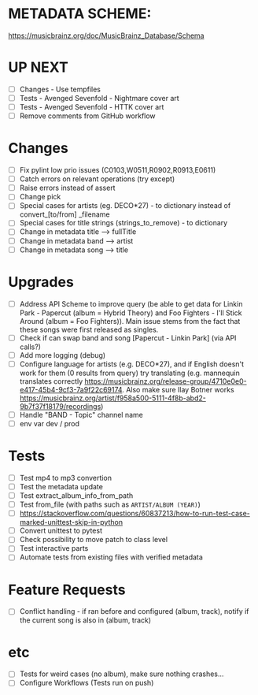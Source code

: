 # METADATA SCHEME:
https://musicbrainz.org/doc/MusicBrainz_Database/Schema

# UP NEXT
- [ ] Changes - Use tempfiles
- [ ] Tests - Avenged Sevenfold - Nightmare cover art
- [ ] Tests - Avenged Sevenfold - HTTK cover art
- [ ] Remove comments from GitHub workflow

# Changes
- [ ] Fix pylint low prio issues (C0103,W0511,R0902,R0913,E0611)
- [ ] Catch errors on relevant operations (try except)  
- [ ] Raise errors instead of assert  
- [ ] Change pick  
- [ ] Special cases for artists (eg. DECO*27) - to dictionary instead of convert_[to/from]  _filename
- [ ] Special cases for title strings (strings_to_remove) - to dictionary
- [ ] Change in metadata title --> fullTitle  
- [ ] Change in metadata band --> artist  
- [ ] Change in metadata song --> title  

# Upgrades
- [ ] Address API Scheme to improve query (be able to get data for Linkin Park - Papercut (album = Hybrid Theory) and Foo Fighters - I'll Stick Around (album = Foo Fighters)). Main issue stems from the fact that these songs were first released as singles.
- [ ] Check if can swap band and song [Papercut - Linkin Park] (via API calls?)  
- [ ] Add more logging (debug)
- [ ] Configure language for artists (e.g. DECO*27), and if English doesn't work for them (0 results from query) try translating (e.g. mannequin translates correctly https://musicbrainz.org/release-group/4710e0e0-e417-45b4-9cf3-7a9f22c69174. Also make sure Ilay Botner works https://musicbrainz.org/artist/f958a500-5111-4f8b-abd2-9b7f37f18179/recordings)
- [ ] Handle "BAND - Topic" channel name
- [ ] env var dev / prod

# Tests
- [ ] Test mp4 to mp3 convertion  
- [ ] Test the metadata update  
- [ ] Test extract_album_info_from_path 
- [ ] Test from_file (with paths such as `ARTIST/ALBUM (YEAR)`) 
- [ ] https://stackoverflow.com/questions/60837213/how-to-run-test-case-marked-unittest-skip-in-python
- [ ] Convert unittest to pytest  
- [ ] Check possibility to move patch to class level  
- [ ] Test interactive parts  
- [ ] Automate tests from existing files with verified metadata  

# Feature Requests
- [ ] Conflict handling - if ran before and configured (album, track), notify if the current song is also in (album, track)  

# etc
- [ ] Tests for weird cases (no album), make sure nothing crashes...
- [ ] Configure Workflows (Tests run on push)